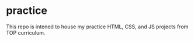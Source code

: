 # practice

This repo is intened to house my practice HTML, CSS, and JS projects from TOP curriculum.
